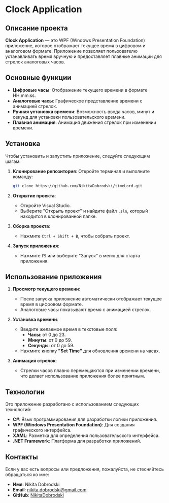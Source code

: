 # Clock Application

## Описание проекта

**Clock Application** — это WPF (Windows Presentation Foundation) приложение, которое отображает текущее время в цифровом и аналоговом формате. Приложение позволяет пользователю устанавливать время вручную и предоставляет плавные анимации для стрелок аналоговых часов. 

## Основные функции

- **Цифровые часы**: Отображение текущего времени в формате HH:mm:ss.
- **Аналоговые часы**: Графическое представление времени с анимацией стрелок.
- **Ручная установка времени**: Возможность ввода часов, минут и секунд для установки пользовательского времени.
- **Плавная анимация**: Анимация движения стрелок при изменении времени.

## Установка

Чтобы установить и запустить приложение, следуйте следующим шагам:

1. **Клонирование репозитория**:
   Откройте терминал и выполните команду:
   ```bash
   git clone https://github.com/NikitaDobrodski/timeLord.git
   ```

2. **Открытие проекта**:
   - Откройте Visual Studio.
   - Выберите "Открыть проект" и найдите файл `.sln`, который находится в клонированной папке.

3. **Сборка проекта**:
   - Нажмите `Ctrl + Shift + B`, чтобы собрать проект.

4. **Запуск приложения**:
   - Нажмите `F5` или выберите "Запуск" в меню для старта приложения.

## Использование приложения

1. **Просмотр текущего времени**:
   - После запуска приложение автоматически отображает текущее время в цифровом формате.
   - Аналоговые часы показывают время с анимацией стрелок.

2. **Установка времени**:
   - Введите желаемое время в текстовые поля:
     - **Часы**: от 0 до 23.
     - **Минуты**: от 0 до 59.
     - **Секунды**: от 0 до 59.
   - Нажмите кнопку **"Set Time"** для обновления времени на часах.

3. **Анимация стрелок**:
   - Стрелки часов плавно перемещаются при изменении времени, что делает использование приложения более приятным.

## Технологии

Это приложение разработано с использованием следующих технологий:

- **C#**: Язык программирования для разработки логики приложения.
- **WPF (Windows Presentation Foundation)**: Для создания графического интерфейса.
- **XAML**: Разметка для определения пользовательского интерфейса.
- **.NET Framework**: Платформа для разработки приложений.

## Контакты

Если у вас есть вопросы или предложения, пожалуйста, не стесняйтесь обращаться ко мне:

- **Имя**: Nikita Dobrodski
- **Email**: [nikita.dobrodski@gmail.com](mailto:nikita.dobrodski@gmail.com)
- **GitHub**: [NikitaDobrodski](https://github.com/NikitaDobrodski)
